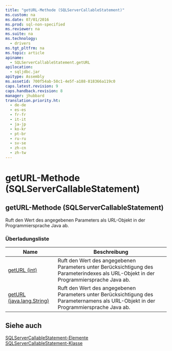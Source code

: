 ```yaml
---
title: "getURL-Methode (SQLServerCallableStatement)"
ms.custom: na
ms.date: 07/01/2016
ms.prod: sql-non-specified
ms.reviewer: na
ms.suite: na
ms.technology: 
  - drivers
ms.tgt_pltfrm: na
ms.topic: article
apiname: 
  - SQLServerCallableStatement.getURL
apilocation: 
  - sqljdbc.jar
apitype: Assembly
ms.assetid: 700f54ab-58c1-4e5f-a188-818366a119c0
caps.latest.revision: 9
caps.handback.revision: 8
manager: jhubbard
translation.priority.ht: 
  - de-de
  - es-es
  - fr-fr
  - it-it
  - ja-jp
  - ko-kr
  - pt-br
  - ru-ru
  - sv-se
  - zh-cn
  - zh-tw
---
```

# getURL-Methode (SQLServerCallableStatement)
    
## getURL\-Methode \(SQLServerCallableStatement\)  
 Ruft den Wert des angegebenen Parameters als URL\-Objekt in der Programmiersprache Java ab.  
  
### Überladungsliste  
  
|Name|Beschreibung|  
|----------|------------------|  
|[getURL \(int\)](../content/getURL-Method--int-.md)|Ruft den Wert des angegebenen Parameters unter Berücksichtigung des Parameterindexes als URL\-Objekt in der Programmiersprache Java ab.|  
|[getURL \(java.lang.String\)](../content/getURL-Method--java.lang.String-.md)|Ruft den Wert des angegebenen Parameters unter Berücksichtigung des Parameternamens als URL\-Objekt in der Programmiersprache Java ab.|  
  
## Siehe auch  
 [SQLServerCallableStatement-Elemente](../content/SQLServerCallableStatement-Members.md)   
 [SQLServerCallableStatement-Klasse](../content/SQLServerCallableStatement-Class.md)  
  
  